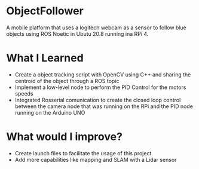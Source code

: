 # ObjectFollower

A mobile platform that uses a logitech webcam as a sensor to follow blue objects using ROS Noetic in Ubutu 20.8 running ina RPi 4.

# What I Learned

* Create a object tracking script with OpenCV using C++ and sharing the centroid of the object through a ROS topic
* Implement a low-level node to perform the PID Control for the motors speeds
* Integrated Rosserial comunication to create the closed loop control between the camera node that was running on the RPi and the PID node running on the Arduino UNO

# What would I improve?

* Create launch files to facilitate the usage of this project
* Add more capabilities like mapping and SLAM with a Lidar sensor
